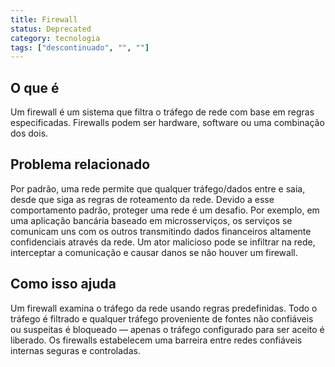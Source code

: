 ```yaml
---
title: Firewall
status: Deprecated
category: tecnologia
tags: ["descontinuado", "", ""]
---
```


## O que é

Um firewall é um sistema que filtra o tráfego de rede com base em regras especificadas. Firewalls podem ser hardware, software ou uma combinação dos dois.

## Problema relacionado
 
Por padrão, uma rede permite que qualquer tráfego/dados entre e saia, desde que siga as regras de roteamento da rede. Devido a esse comportamento padrão, proteger uma rede é um desafio. Por exemplo, em uma aplicação bancária baseado em microsserviços, os serviços se comunicam uns com os outros transmitindo dados financeiros altamente confidenciais através da rede. Um ator malicioso pode se infiltrar na rede, interceptar a comunicação e causar danos se não houver um firewall.

## Como isso ajuda

Um firewall examina o tráfego da rede usando regras predefinidas. Todo o tráfego é filtrado e qualquer tráfego proveniente de fontes não confiáveis ou suspeitas é bloqueado — apenas o tráfego configurado para ser aceito é liberado. Os firewalls estabelecem uma barreira entre redes confiáveis internas seguras e controladas.
